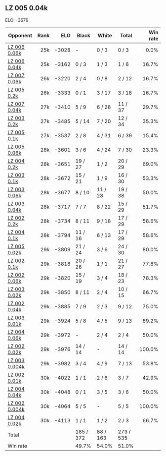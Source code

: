 ## LZ 005 0.04k ##

ELO: -3676

Opponent | Rank | ELO | Black | White | Total | Win rate
---------|-----:|----:|-------|-------|-------|-------:
[LZ 006 0.06k](LZ%20006%200.06k.md) | 25k | -3028 | - | 0 / 3 | 0 / 3 | 0.0%
[LZ 006 0.04k](LZ%20006%200.04k.md) | 25k | -3162 | 0 / 3 | 1 / 3 | 1 / 6 | 16.7%
[LZ 007 0.06k](LZ%20007%200.06k.md) | 26k | -3220 | 2 / 4 | 0 / 8 | 2 / 12 | 16.7%
[LZ 005 0.2k](LZ%20005%200.2k.md) | 26k | -3333 | 0 / 1 | 3 / 17 | 3 / 18 | 16.7%
[LZ 007 0.04k](LZ%20007%200.04k.md) | 27k | -3410 | 5 / 9 | 6 / 28 | 11 / 37 | 29.7%
[LZ 003 0.2k](LZ%20003%200.2k.md) | 27k | -3485 | 5 / 14 | 7 / 20 | 12 / 34 | 35.3%
[LZ 005 0.1k](LZ%20005%200.1k.md) | 27k | -3537 | 2 / 8 | 4 / 31 | 6 / 39 | 15.4%
[LZ 005 0.06k](LZ%20005%200.06k.md) | 28k | -3601 | 3 / 6 | 4 / 24 | 7 / 30 | 23.3%
[LZ 004 0.2k](LZ%20004%200.2k.md) | 28k | -3651 | 19 / 27 | 1 / 2 | 20 / 29 | 69.0%
[LZ 003 0.1k](LZ%20003%200.1k.md) | 28k | -3672 | 15 / 21 | 1 / 9 | 16 / 30 | 53.3%
[LZ 003 0.06k](LZ%20003%200.06k.md) | 28k | -3677 | 8 / 10 | 11 / 28 | 19 / 38 | 50.0%
[LZ 003 0.04k](LZ%20003%200.04k.md) | 28k | -3717 | 7 / 7 | 8 / 22 | 15 / 29 | 51.7%
[LZ 002 0.2k](LZ%20002%200.2k.md) | 28k | -3734 | 8 / 11 | 9 / 18 | 17 / 29 | 58.6%
[LZ 004 0.1k](LZ%20004%200.1k.md) | 28k | -3794 | 11 / 16 | 6 / 13 | 17 / 29 | 58.6%
[LZ 005 0.02k](LZ%20005%200.02k.md) | 29k | -3809 | 21 / 24 | 3 / 6 | 24 / 30 | 80.0%
[LZ 002 0.1k](LZ%20002%200.1k.md) | 29k | -3818 | 20 / 26 | 1 / 1 | 21 / 27 | 77.8%
[LZ 002 0.06k](LZ%20002%200.06k.md) | 29k | -3820 | 15 / 19 | 3 / 4 | 18 / 23 | 78.3%
[LZ 003 0.02k](LZ%20003%200.02k.md) | 29k | -3850 | 8 / 11 | 2 / 4 | 10 / 15 | 66.7%
[LZ 002 0.04k](LZ%20002%200.04k.md) | 29k | -3885 | 7 / 9 | 2 / 3 | 9 / 12 | 75.0%
[LZ 003 0.01k](LZ%20003%200.01k.md) | 29k | -3924 | 5 / 8 | 4 / 5 | 9 / 13 | 69.2%
[LZ 004 0.06k](LZ%20004%200.06k.md) | 29k | -3972 | - | 2 / 4 | 2 / 4 | 50.0%
[LZ 002 0.02k](LZ%20002%200.02k.md) | 29k | -3976 | 14 / 14 | - | 14 / 14 | 100.0%
[LZ 003 0.004k](LZ%20003%200.004k.md) | 29k | -3982 | 3 / 4 | 4 / 9 | 7 / 13 | 53.8%
[LZ 002 0.01k](LZ%20002%200.01k.md) | 30k | -4022 | 1 / 1 | 2 / 6 | 3 / 7 | 42.9%
[LZ 004 0.04k](LZ%20004%200.04k.md) | 30k | -4048 | 0 / 1 | 3 / 5 | 3 / 6 | 50.0%
[LZ 002 0.004k](LZ%20002%200.004k.md) | 30k | -4064 | 5 / 5 | - | 5 / 5 | 100.0%
[LZ 004 0.02k](LZ%20004%200.02k.md) | 30k | -4113 | 1 / 1 | 1 / 2 | 2 / 3 | 66.7%
Total | | | 185 / 372 | 88 / 163 | 273 / 535 | 
Win rate| | | 49.7% | 54.0% | 51.0% | 
